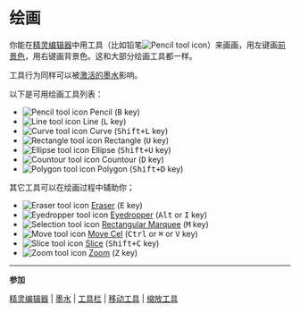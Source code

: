 # 绘画

你能在[精灵编辑器](sprite-editor.md)中用工具（比如铅笔![Pencil tool icon](tools/pencil-tool.png)）来画画，用<kbd>左键</kbd>画[前景色](color-bar.md)，用<kbd>右键</kbd>画背景色。这和大部分绘画工具都一样。

工具行为同样可以被[激活的墨水](ink.md)影响。

以下是可用绘画工具列表：

- ![Pencil tool icon](tools/pencil-tool.png) Pencil (<kbd>B</kbd> key)
- ![Line tool icon](tools/line-tool.png) Line (<kbd>L</kbd> key)
- ![Curve tool icon](tools/curve-tool.png) Curve (<kbd>Shift+L</kbd> key)
- ![Rectangle tool icon](tools/rectangle-tool.png) Rectangle (<kbd>U</kbd> key)
- ![Ellipse tool icon](tools/ellipse-tool.png) Ellipse (<kbd>Shift+U</kbd> key)
- ![Countour tool icon](tools/countour-tool.png) Countour (<kbd>D</kbd> key)
- ![Polygon tool icon](tools/polygon-tool.png) Polygon (<kbd>Shift+D</kbd> key)

其它工具可以在绘画过程中辅助你；

- ![Eraser tool icon](tools/eraser-tool.png) [Eraser](eraser.md) (<kbd>E</kbd> key)
- ![Eyedropper tool icon](tools/eyedropper-tool.png) [Eyedropper](eyedropper.md) (<kbd>Alt</kbd> or <kbd>I</kbd> key)
- ![Selection tool icon](tools/marquee-tool.png) [Rectangular Marquee](selecting.md) (<kbd>M</kbd> key)
- ![Move tool icon](tools/move-tool.png) [Move Cel](move-tool.md) (<kbd>Ctrl</kbd> or <kbd>⌘</kbd> or <kbd>V</kbd> key)
- ![Slice tool icon](tools/slice-tool.png) [Slice](slices.md) (<kbd>Shift+C</kbd> key)
- ![Zoom tool icon](tools/zoom-tool.png) [Zoom](zoom.md) (<kbd>Z</kbd> key)

---

**参加**

[精灵编辑器](sprite-editor.md) | [墨水](ink.md) | [工具栏](tool-bar.md) | [移动工具](move-tool.md) | [缩放工具](zoom.md)
